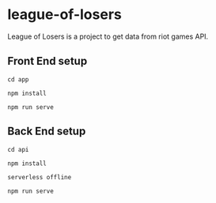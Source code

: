 # league-of-losers
League of Losers is a project to get data from riot games API.
## Front End setup
```
cd app
```
```
npm install
```
```
npm run serve
```
## Back End setup
```
cd api
```
```
npm install
```
```
serverless offline
```
```
npm run serve
```